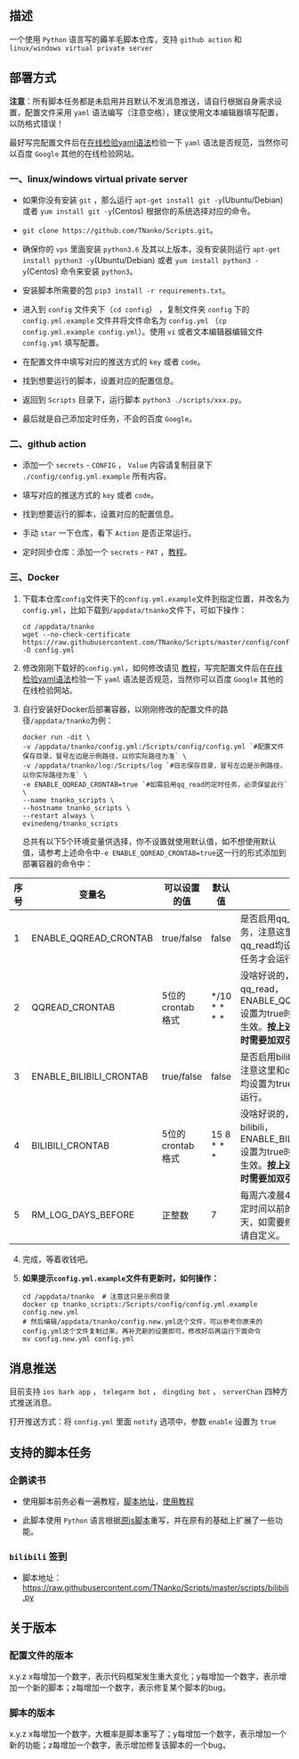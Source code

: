## 描述

一个使用 `Python` 语言写的薅羊毛脚本仓库，支持 `github action` 和 `linux/windows virtual private server` 

## 部署方式

**注意**：所有脚本任务都是未启用并且默认不发消息推送，请自行根据自身需求设置，配置文件采用 `yaml` 语法编写（注意空格），建议使用文本编辑器填写配置，以防格式错误！ 

最好写完配置文件后在[在线检验yaml语法](https://www.toolfk.com/tool-format-yaml)检验一下 `yaml` 语法是否规范，当然你可以百度 `Google` 其他的在线检验网站。

### 一、linux/windows virtual private server

* 如果你没有安装 `git` ，那么运行 `apt-get install git -y`(Ubuntu/Debian) 或者 `yum install git -y`(Centos) 根据你的系统选择对应的命令。

* `git clone https://github.com/TNanko/Scripts.git`。

* 确保你的 `vps` 里面安装 `python3.6` 及其以上版本，没有安装则运行 `apt-get install python3 -y`(Ubuntu/Debian) 或者 `yum install python3 -y`(Centos) 命令来安装 `python3`。

* 安装脚本所需要的包 `pip3 install -r requirements.txt`。

* 进入到 `config` 文件夹下（`cd config`） ，复制文件夹 `config` 下的 `config.yml.example` 文件并将文件命名为 `config.yml` （`cp config.yml.example config.yml`）。使用 `vi` 或者文本编辑器编辑文件 `config.yml` 填写配置。

* 在配置文件中填写对应的推送方式的 `key` 或者 `code`。

* 找到想要运行的脚本，设置对应的配置信息。

* 返回到 `Scripts` 目录下，运行脚本 `python3 ./scripts/xxx.py`。

* 最后就是自己添加定时任务，不会的百度 `Google`。

### 二、github action

* 添加一个 `secrets` - `CONFIG` ， `Value` 内容请复制目录下 `./config/config.yml.example` 所有内容。

* 填写对应的推送方式的 `key` 或者 `code`。

* 找到想要运行的脚本，设置对应的配置信息。

* 手动 `star` 一下仓库，看下 `Action` 是否正常运行。

* 定时同步仓库：添加一个 `secrets` - `PAT` ，[教程](https://www.jianshu.com/p/bb82b3ad1d11)。

### 三、Docker

1. 下载本仓库`config`文件夹下的`config.yml.example`文件到指定位置，并改名为`config.yml`，比如下载到`/appdata/tnanko`文件下，可如下操作：

    ```shell
    cd /appdata/tnanko
    wget --no-check-certificate https://raw.githubusercontent.com/TNanko/Scripts/master/config/config.yml.example -O config.yml
    ```

2. 修改刚刚下载好的`config.yml`，如何修改请见 [教程](docs/qq_read.md)，写完配置文件后在[在线检验yaml语法](https://www.toolfk.com/tool-format-yaml)检验一下 `yaml` 语法是否规范，当然你可以百度 `Google` 其他的在线检验网站。

3. 自行安装好Docker后部署容器，以刚刚修改的配置文件的路径`/appdata/tnanko`为例：

    ```shell
    docker run -dit \
    -v /appdata/tnanko/config.yml:/Scripts/config/config.yml `#配置文件保存目录，冒号左边是示例路径，以你实际路径为准` \
    -v /appdata/tnanko/log:/Scripts/log `#日志保存目录，冒号左边是示例路径，以你实际路径为准` \
    -e ENABLE_QQREAD_CRONTAB=true `#如需启用qq_read的定时任务，必须保留此行` \
    --name tnanko_scripts \
    --hostname tnanko_scripts \
    --restart always \
    evinedeng/tnanko_scripts
    ```

    总共有以下5个环境变量供选择，你不设置就使用默认值，如不想使用默认值，请参考上述命令中`-e ENABLE_QQREAD_CRONTAB=true`这一行的形式添加到部署容器的命令中：

| 序号 | 变量名               | 可以设置的值 | 默认值    | 说明                                                                                    |
| ---- | ----------------------- | ---------------- | ------------ | ----------------------------------------------------------------------------------------- |
| 1    | ENABLE_QQREAD_CRONTAB   | true/false       | false        | 是否启用qq_read的定时任务，注意这里和config.yml中qq_read均设置为true，定时任务才会运行。 |
| 2    | QQREAD_CRONTAB          | 5位的crontab格式 | */10 * * * * | 没啥好说的，你想啥时候运行qq_read，ENABLE_QQREAD_CRONTAB设置为true时，本项设置才会生效。**按上述部署容器的命令时需要加双引号。** |
| 3    | ENABLE_BILIBILI_CRONTAB | true/false       | false        | 是否启用bilibili的定时任务，注意这里和config.yml中bilibili均设置为true，定时任务才会运行。 |
| 4    | BILIBILI_CRONTAB        | 5位的crontab格式 | 15 8 * * * | 没啥好说的，你想啥时候运行bilibili，ENABLE_BILIBILI_CRONTAB设置为true时，本项设置才会生效。**按上述部署容器的命令时需要加双引号。** |
| 5    | RM_LOG_DAYS_BEFORE      | 正整数        | 7            | 每周六凌晨4:25分自动删除指定时间以前的日志，默认为7天，如需要修改为其他天数，请自定义。 |

4. 完成，等着收钱吧。

5. **如果提示`config.yml.example`文件有更新时，如何操作：**

    ```shell
    cd /appdata/tnanko  # 注意这只是示例目录
    docker cp tnanko_scripts:/Scripts/config/config.yml.example config.new.yml
    # 然后编辑/appdata/tnanko/config.new.yml这个文件，可以参考你原来的config.yml这个文件复制过来，再补充新的设置即可，修改好后再运行下面命令
    mv config.new.yml config.yml
    ```

## 消息推送

目前支持 `ios bark app` ， `telegarm bot` ， `dingding bot` ， `serverChan` 四种方式推送消息。

打开推送方式：将 `config.yml` 里面 `notify` 选项中，参数 `enable` 设置为 `true`

## 支持的脚本任务

### 企鹅读书

* 使用脚本前务必看一遍教程，[脚本地址](https://raw.githubusercontent.com/TNanko/Scripts/master/scripts/qq_read.py)，[使用教程](https://github.com/TNanko/Scripts/blob/master/docs/qq_read.md)

* 此脚本使用 `Python` 语言根据[原js脚本](https://raw.githubusercontent.com/ziye12/JavaScript/master/Task/qqreads.js)重写，并在原有的基础上扩展了一些功能。

### `bilibili` 签到

* 脚本地址：https://raw.githubusercontent.com/TNanko/Scripts/master/scripts/bilibili.py

## 关于版本

### 配置文件的版本

x.y.z x每增加一个数字，表示代码框架发生重大变化；y每增加一个数字，表示增加一个新的脚本；z每增加一个数字，表示修复某个脚本的bug。

### 脚本的版本

x.y.z x每增加一个数字，大概率是脚本重写了；y每增加一个数字，表示增加一个新的功能；z每增加一个数字，表示增加修复该脚本的一个bug。
